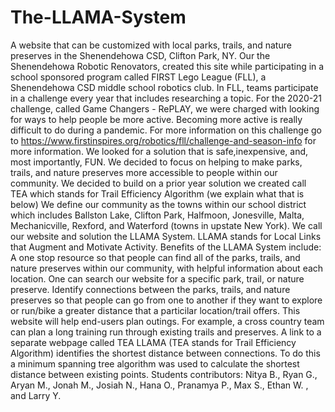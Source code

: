 # The-LLAMA-System
A website that can be customized with local parks, trails, and nature preserves in the Shenendehowa CSD, Clifton Park, NY.
Our the Shenendehowa Robotic Renovators, created this site while participating in a school sponsored program called FIRST Lego League (FLL), a Shenendehowa CSD middle school robotics club. In FLL, teams participate in a challenge every year that includes researching a topic. For the 2020-21 challenge, called Game Changers - RePLAY, we were charged with looking for ways to help people be more active. Becoming more active is really difficult to do during a pandemic. For more information on this challenge go to https://www.firstinspires.org/robotics/fll/challenge-and-season-info for more information.
We looked for a solution that is safe,inexpensive, and, most importantly, FUN. We decided to focus on helping to make parks, trails, and nature preserves more accessible to people within our community. We decided to build on a prior year solution we created call TEA which stands for Trail Efficiency Algorithm (we explain what that is below) We define our community as the towns within our school district which includes Ballston Lake, Clifton Park, Halfmoon, Jonesville, Malta, Mechanicville, Rexford, and Waterford (towns in upstate New York).
We call our website and solution the LLAMA System. LLAMA stands for Local Links that Augment and Motivate Activity.
Benefits of the LLAMA System include:
A one stop resource so that people can find all of the parks, trails, and nature preserves within our community, with helpful information about each location. One can search our website for a specific park, trail, or nature preserve.
Identify connections between the parks, trails, and nature preserves so that people can go from one to another if they want to explore or run/bike a greater distance that a particilar location/trail offers.
This website will help end-users plan outings. For example, a cross country team can plan a long training run through existing trails and preserves.
A link to a separate webpage called TEA LLAMA (TEA stands for Trail Efficiency Algorithm) identifies the shortest distance between connections. To do this a minimum spanning tree algorithm was used to calculate the shortest distance between existing points.
Students contributors:  Nitya B., Ryan G., Aryan M., Jonah M., Josiah N., Hana O., Pranamya P., Max S., Ethan W. , and Larry Y. 
